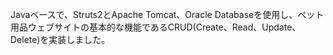 Javaベースで、Struts2とApache Tomcat、Oracle Databaseを使用し、ペット用品ウェブサイトの基本的な機能であるCRUD(Create、Read、Update、Delete)を実装しました。
